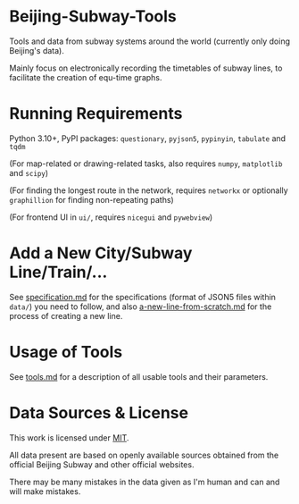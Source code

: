 # Beijing-Subway-Tools
Tools and data from subway systems around the world (currently only doing Beijing's data).

Mainly focus on electronically recording the timetables of subway lines, to facilitate the creation
of equ-time graphs.

# Running Requirements
Python 3.10+, PyPI packages: `questionary`, `pyjson5`, `pypinyin`, `tabulate` and `tqdm`

(For map-related or drawing-related tasks, also requires `numpy`, `matplotlib` and `scipy`)

(For finding the longest route in the network, requires `networkx` or optionally `graphillion` for finding non-repeating paths)

(For frontend UI in `ui/`, requires `nicegui` and `pywebview`)

# Add a New City/Subway Line/Train/...
See [specification.md](docs/specification.md) for the specifications (format of JSON5 files within `data/`) you need to
follow, and also [a-new-line-from-scratch.md](docs/a-new-line-from-scratch.md) for the process of creating a new line.

# Usage of Tools
See [tools.md](docs/tools.md) for a description of all usable tools and their parameters.

# Data Sources & License
This work is licensed under [MIT](/LICENSE).

All data present are based on openly available sources obtained from the official Beijing Subway and other official websites.

There may be many mistakes in the data given as I'm human and can and will make mistakes.
